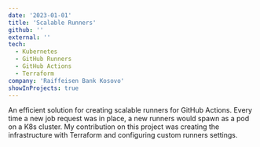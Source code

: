 ```yaml
---
date: '2023-01-01'
title: 'Scalable Runners'
github: ''
external: ''
tech:
  - Kubernetes
  - GitHub Runners
  - GitHub Actions
  - Terraform
company: 'Raiffeisen Bank Kosovo'
showInProjects: true
---
```


An efficient solution for creating scalable runners for GitHub Actions. Every time a new job request
was in place, a new runners would spawn as a pod on a K8s cluster. My contribution on this project was
creating the infrastructure with Terraform and configuring custom runners settings.
